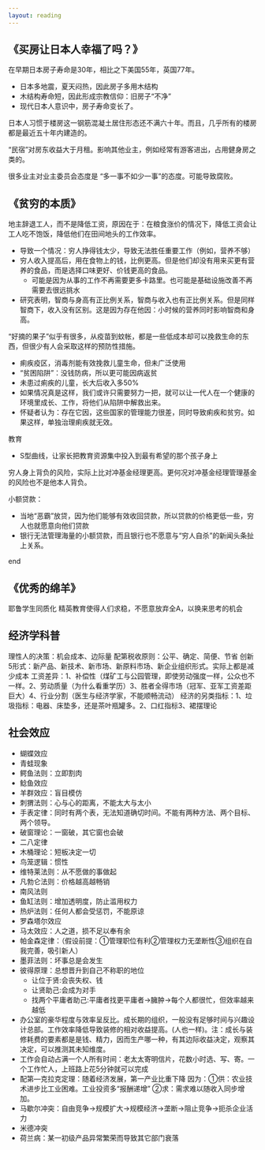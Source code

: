```yaml
---
layout: reading
---
```


## 《买房让日本人幸福了吗？》

在早期日本房子寿命是30年，相比之下美国55年，英国77年。
- 日本多地震，夏天闷热，因此房子多用木结构
- 木结构寿命短，因此形成宗教信仰：旧房子“不净”
- 现代日本人意识中，房子寿命变长了。

日本人习惯于楼房这一钢筋混凝土居住形态还不满六十年。而且，几乎所有的楼房都是最近五十年内建造的。

“民宿”对房东收益大于月租。影响其他业主，例如经常有游客进出，占用健身房之类的。

很多业主对业主委员会态度是 “多一事不如少一事”的态度。可能导致腐败。


## 《贫穷的本质》

地主辞退工人，而不是降低工资，原因在于：在粮食涨价的情况下，降低工资会让工人吃不饱饭，降低他们在田间地头的工作效率。
- 导致一个情况：穷人挣得钱太少，导致无法胜任重要工作（例如，营养不够）
- 穷人收入提高后，用在食物上的钱，比例更高。但是他们却没有用来买更有营养的食品，而是选择口味更好、价钱更高的食品。
    - 可能是因为从事的工作不再需要更多卡路里。也可能是基础设施改善不再需要去很远挑水
- 研究表明，智商与身高有正比例关系，智商与收入也有正比例关系。但是同样智商下，收入没有区别。这是因为存在他因：小时候的营养同时影响智商和身高。


“好摘的果子”似乎有很多，从疫苗到蚊帐，都是一些低成本却可以挽救生命的东西，但很少有人会采取这样的预防性措施。
- 痢疾疫区，消毒剂能有效挽救儿童生命，但未广泛使用
- “贫困陷阱”：没钱防病，所以更可能因病返贫
- 未患过痢疾的儿童，长大后收入多50%
- 如果情况真是这样，我们或许只需要努力一把，就可以让一代人在一个健康的环境里成长、工作，将他们从陷阱中解救出来。
- 怀疑者认为：存在它因，这些国家的管理能力很差，同时导致痢疾和贫穷。如果这样，单独治理痢疾就无效。


教育
- S型曲线，让家长把教育资源集中投入到最有希望的那个孩子身上


穷人身上背负的风险，实际上比对冲基金经理更高。更何况对冲基金经理管理基金的风险也不是他本人背负。

小额贷款：
- 当地“恶霸”放贷，因为他们能够有效收回贷款，所以贷款的价格更低一些，穷人也就愿意向他们贷款
- 银行无法管理海量的小额贷款，而且银行也不愿意与“穷人自杀”的新闻头条扯上关系。



end



## 《优秀的绵羊》
耶鲁学生同质化
精英教育使得人们求稳，不愿意放弃全A，以换来思考的机会


## 经济学科普
理性人的决策：机会成本、边际量
配第税收原则：公平、确定、简便、节省
创新5形式：新产品、新技术、新市场、新原料市场、新企业组织形式。实际上都是减少成本
工资差异：1、补偿性（煤矿工与公园管理，即使劳动强度一样，公众也不一样。2、劳动质量（为什么看重学历）3、胜者全得市场（冠军、亚军工资差距巨大）4、行业分割（医生与经济学家，不能顺畅流动）
经济的另类指标：1、垃圾指标：电器、床垫多，还是茶叶瓶罐多。2、口红指标3、裙摆理论


## 社会效应
- 蝴蝶效应
- 青蛙现象
- 鳄鱼法则：立即割肉
- 鲶鱼效应
- 羊群效应：盲目模仿
- 刺猬法则：心与心的距离，不能太大与太小
- 手表定律：同时有两个表，无法知道确切时间。不能有两种方法、两个目标、两个领导。
- 破窗理论：一窗破，其它窗也会破
- 二八定律
- 木桶理论：短板决定一切
- 鸟笼逻辑：惯性
- 维特莱法则：从不愿做的事做起
- 凡勃仑法则：价格越高越畅销
- 南风法则
- 鱼缸法则：增加透明度，防止滥用权力
- 热炉法则：任何人都会受惩罚，不能原谅
- 罗森塔尔效应
- 马太效应：人之道，损不足以奉有余
- 帕金森定律：（假设前提：①管理职位有利②管理权力无垄断性③组织在自我完善，吸引新人）
- 墨菲法则：坏事总是会发生
- 彼得原理：总想晋升到自己不称职的地位
    - 让位于贤:会丧失权、钱
    - 让贤助己:会成为对手
    - 找两个平庸者助己:平庸者找更平庸者→臃肿→每个人都很忙，但效率越来越低
- 办公室的豪华程度与效率呈反比。成长期的组织，一般没有足够时间与兴趣设计总部。工作效率降低导致装修的相对收益提高。(人也一样)。注：成长与装修耗费的要素都是是钱、精力，因而生产哪一种，有其边际收益决定，观察其决定，可以推测其未知维度。
- 工作会自动占满一个人所有时间：老太太寄明信片，花数小时选、写、寄。一个工作忙人，上班路上花5分钟就可以完成
- 配第—克拉克定理：随着经济发展，第一产业比重下降
因为：①供：农业技术进步比工业困难。工业投资多“报酬递增”
   ②求：需求难以随收入同步增加。
- 马歇尔冲突：自由竞争→规模扩大→规模经济→垄断→阻止竞争→扼杀企业活力
- 米德冲突
- 荷兰病：某一初级产品异常繁荣而导致其它部门衰落
